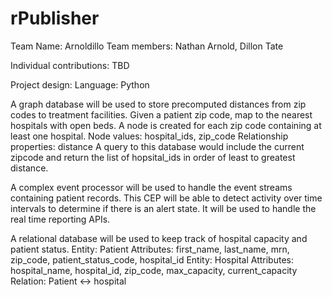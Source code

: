 # rPublisher
Team Name: Arnoldillo
Team members: Nathan Arnold, Dillon Tate

Individual contributions: TBD

Project design:
  Language: Python
  
  A graph database will be used to store precomputed distances from zip codes to treatment facilities.
  Given a patient zip code, map to the nearest hospitals with open beds. A node is created for each zip code containing at least one hospital.
  Node values: hospital_ids, zip_code
  Relationship properties: distance
  A query to this database would include the current zipcode and return the list of hopsital_ids in order of least to greatest distance.
  
  A complex event processor will be used to handle the event streams containing patient records.
  This CEP will be able to detect activity over time intervals to determine if there is an alert state. It will be used to handle the real time reporting APIs.
  
  A relational database will be used to keep track of hospital capacity and patient status.
  Entity: Patient
    Attributes: first_name, last_name, mrn, zip_code, patient_status_code, hospital_id
  Entity: Hospital
    Attributes: hospital_name, hospital_id, zip_code, max_capacity, current_capacity
  Relation: Patient <-> hospital
